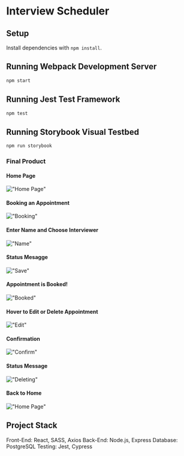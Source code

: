 # Interview Scheduler

## Setup

Install dependencies with `npm install`.

## Running Webpack Development Server

```sh
npm start
```

## Running Jest Test Framework

```sh
npm test
```

## Running Storybook Visual Testbed

```sh
npm run storybook
```

### Final Product

#### Home Page
!["Home Page"](https://github.com/MorsalN/scheduler/blob/master/public/docs/Home.png)

#### Booking an Appointment
!["Booking"](https://github.com/MorsalN/scheduler/blob/master/public/docs/Book.png)

#### Enter Name and Choose Interviewer
!["Name"](https://github.com/MorsalN/scheduler/blob/master/public/docs/Name.png)

#### Status Mesagge
!["Save"](https://github.com/MorsalN/scheduler/blob/master/public/docs/Save.png)

#### Appointment is Booked!
!["Booked"](https://github.com/MorsalN/scheduler/blob/master/public/docs/Booked.png)

#### Hover to Edit or Delete Appointment
!["Edit"](https://github.com/MorsalN/scheduler/blob/master/public/docs/Edit.png)

#### Confirmation
!["Confirm"](https://github.com/MorsalN/scheduler/blob/master/public/docs/Confirm.png)

#### Status Message
!["Deleting"](https://github.com/MorsalN/scheduler/blob/master/public/docs/Deleteing.png)

#### Back to Home 
!["Home Page"](https://github.com/MorsalN/scheduler/blob/master/public/docs/Home.png)

## Project Stack

Front-End: React, SASS, Axios
Back-End: Node.js, Express
Database: PostgreSQL
Testing: Jest, Cypress
